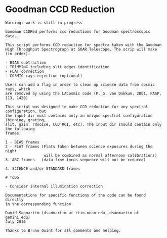 # Goodman CCD Reduction  

    Warning: work is still in progress

    Goodman CCDRed performs ccd reductions for Goodman spectroscopic data..

    This script performs CCD reduction for spectra taken with the Goodman
    High Throughput Spectrograph at SOAR Telescope. The scrip will make
    (in order):

    - BIAS subtraction
    - TRIMMING including slit edges identification
    - FLAT correction
    - COSMIC rays rejection (optional)

    Users can add a flag in order to clean up science data from cosmic rays, which
    are removed by using the LACosmic code (P. G. van Dokkum, 2001, PASP, 113, 1420)

    This script was designed to make CCD reduction for any spectral configuration, but
    the input dir must contains only an unique spectral configuration (binning, grating,
    slit, gain, rdnoise, CCD ROI, etc). The input dir should contain only the following
    frames:

    1 - BIAS frames
    2 - FLAT frames (Flats taken between science exposures during the night
                     will be combined as normal afternoon calibrations)
    3. ARC frames   (data from focus sequence will not be reduced)

    4. SCIENCE and/or STANDARD frames

    # ToDo

    - Consider internal illumination correction

    Documentations for specific functions of the code can be found directly
    in the corresponding function.

    David Sanmartim (dsanmartim at ctio.noao.edu, dsanmartim at gemini.edu)
    July 2016

    Thanks to Bruno Quint for all comments and helping.
